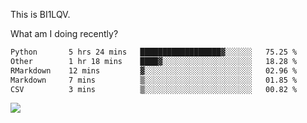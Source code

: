 This is BI1LQV.

What am I doing recently?

<!--START_SECTION:waka-->

```txt
Python       5 hrs 24 mins   ██████████████████▓░░░░░░   75.25 %
Other        1 hr 18 mins    ████▓░░░░░░░░░░░░░░░░░░░░   18.28 %
RMarkdown    12 mins         ▓░░░░░░░░░░░░░░░░░░░░░░░░   02.96 %
Markdown     7 mins          ▒░░░░░░░░░░░░░░░░░░░░░░░░   01.85 %
CSV          3 mins          ▒░░░░░░░░░░░░░░░░░░░░░░░░   00.82 %
```

<!--END_SECTION:waka-->

<img src="https://github-readme-stats.vercel.app/api?username=bi1lqv&show_icons=true&count_private=true">
